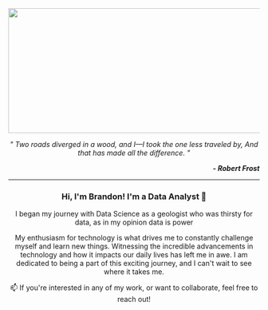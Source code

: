
<img src="https://media.giphy.com/media/GYqIFQvPgVBo4/giphy.gif" width="1000" height="250" />

<p align="center"> <i>" Two roads diverged in a wood, and I—I took the one less traveled by, And that has made all the difference.  "</i></p>
<p align="right"> <b><i> - Robert Frost</b></i></p>

---

<h3 align="center"><b> Hi, I'm Brandon! I'm a Data Analyst  👋</b></h3>

<p align="center"> I began my journey with Data Science as a geologist who was thirsty for data, as in my opinion data is power </p>

<p align="center"> My enthusiasm for technology is what drives me to constantly challenge myself and learn new things. Witnessing the incredible advancements in technology and how it impacts our daily lives has left me in awe. I am dedicated to being a part of this exciting journey, and I can't wait to see where it takes me. </p>


<p align="center"> 📫  If you're interested in any of my work, or want to collaborate, feel free to reach out! </p>
<!DOCTYPE html>
<html>
<head>
  <title>3D Plot</title>
  <script src="https://cdn.plot.ly/plotly-latest.min.js"></script>
</head>
<body>
  <div id="plot"></div>

  <script>
    // Add your Python code here
    // ...

    // Create a 3D plot using Plotly
    var trace1 = {
      x: longitude,
      y: latitude,
      z: water_depth,
      mode: 'markers',
      marker: {
        size: 5,
        color: colors,
        symbol: 'circle'
      },
      type: 'scatter3d'
    };

    var data = [trace1];

    var layout = {
      title: 'Soil Analysis',
      scene: {
        xaxis: { title: 'Longitude' },
        yaxis: { title: 'Latitude' },
        zaxis: { title: 'Water Depth' }
      }
    };

    Plotly.newPlot('plot', data, layout);
  </script>
</body>
</html>
